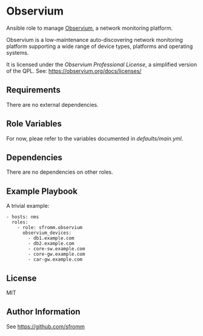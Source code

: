 Observium
=========

Ansible role to manage [Observium](https://www.observium.org/), a network
monitoring platform.

Observium is a low-maintenance auto-discovering network monitoring
platform supporting a wide range of device types, platforms and
operating systems.

It is licensed under the *Observium Professional License*, a simplified
version of the QPL.  See: https://observium.org/docs/licenses/

Requirements
------------

There are no external dependencies.

Role Variables
--------------

For now, pleae refer to the variables documented in *defaults/main.yml*.

Dependencies
------------

There are no dependencies on other roles.

Example Playbook
----------------

A trivial example:

    - hosts: nms
      roles:
        - role: sfromm.observium
          observium_devices:
            - db1.example.com
            - db2.example.com
            - core-sw.example.com
            - core-gw.example.com
            - car-gw.example.com
       

License
-------

MIT

Author Information
------------------

See https://github.com/sfromm
